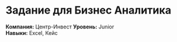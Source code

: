 # Задание для Бизнес Аналитика
**Компания:** Центр-Инвест 
**Уровень:** Junior       
**Навыки:** Excel, Кейс	

